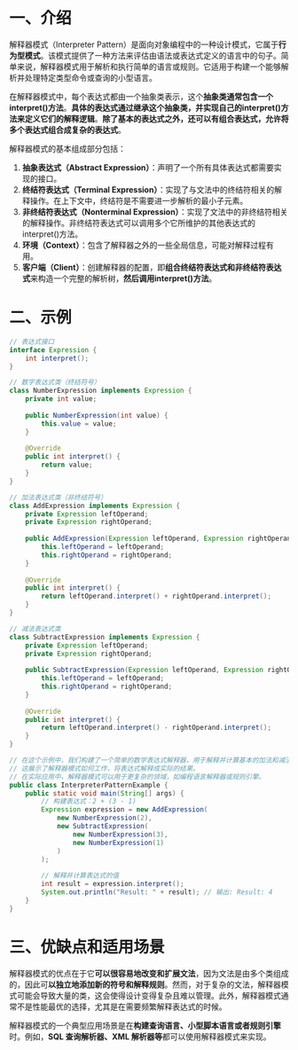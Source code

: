 # 一、介绍

解释器模式（Interpreter Pattern）是面向对象编程中的一种设计模式，它属于**行为型模式**。该模式提供了一种方法来评估由语法或表达式定义的语言中的句子。简单来说，解释器模式用于解析和执行简单的语言或规则。它适用于构建一个能够解析并处理特定类型命令或查询的小型语言。

在解释器模式中，每个表达式都由一个抽象类表示，这个**抽象类通常包含一个interpret()方法**。**具体的表达式通过继承这个抽象类，并实现自己的interpret()方法来定义它们的解释逻辑**。**除了基本的表达式之外，还可以有组合表达式，允许将多个表达式组合成复杂的表达式**。

解释器模式的基本组成部分包括：

1. **抽象表达式（Abstract Expression）**：声明了一个所有具体表达式都需要实现的接口。
2. **终结符表达式（Terminal Expression）**：实现了与文法中的终结符相关的解释操作。在上下文中，终结符是不需要进一步解析的最小子元素。
3. **非终结符表达式（Nonterminal Expression）**：实现了文法中的非终结符相关的解释操作。非终结符表达式可以调用多个它所维护的其他表达式的interpret()方法。
4. **环境（Context）**：包含了解释器之外的一些全局信息，可能对解释过程有用。
5. **客户端（Client）**：创建解释器的配置，即**组合终结符表达式和非终结符表达式**来构造一个完整的解析树，**然后调用interpret()方法**。

# 二、示例

```java
// 表达式接口
interface Expression {
    int interpret();
}

// 数字表达式类（终结符号）
class NumberExpression implements Expression {
    private int value;
    
    public NumberExpression(int value) {
        this.value = value;
    }
    
    @Override
    public int interpret() {
        return value;
    }
}

// 加法表达式类（非终结符号）
class AddExpression implements Expression {
    private Expression leftOperand;
    private Expression rightOperand;
    
    public AddExpression(Expression leftOperand, Expression rightOperand) {
        this.leftOperand = leftOperand;
        this.rightOperand = rightOperand;
    }
    
    @Override
    public int interpret() {
        return leftOperand.interpret() + rightOperand.interpret();
    }
}

// 减法表达式类
class SubtractExpression implements Expression {
    private Expression leftOperand;
    private Expression rightOperand;
    
    public SubtractExpression(Expression leftOperand, Expression rightOperand) {
        this.leftOperand = leftOperand;
        this.rightOperand = rightOperand;
    }
    
    @Override
    public int interpret() {
        return leftOperand.interpret() - rightOperand.interpret();
    }
}

// 在这个示例中，我们构建了一个简单的数学表达式解释器，用于解释并计算基本的加法和减法表达式。
// 这展示了解释器模式如何工作，将表达式解释成实际的结果。
// 在实际应用中，解释器模式可以用于更复杂的领域，如编程语言解释器或规则引擎。
public class InterpreterPatternExample {
    public static void main(String[] args) {
        // 构建表达式：2 + (3 - 1)
        Expression expression = new AddExpression(
            new NumberExpression(2),
            new SubtractExpression(
                new NumberExpression(3),
                new NumberExpression(1)
            )
        );
        
        // 解释并计算表达式的值
        int result = expression.interpret();
        System.out.println("Result: " + result); // 输出: Result: 4
    }
}
```

# 三、优缺点和适用场景

解释器模式的优点在于它**可以很容易地改变和扩展文法**，因为文法是由多个类组成的，因此可**以独立地添加新的符号和解释规则**。然而，对于复杂的文法，解释器模式可能会导致大量的类，这会使得设计变得复杂且难以管理。此外，解释器模式通常不是性能最优的选择，尤其是在需要频繁解释表达式的时候。

解释器模式的一个典型应用场景是在**构建查询语言、小型脚本语言或者规则引擎**时。例如，**SQL 查询解析器、XML 解析器等**都可以使用解释器模式来实现。